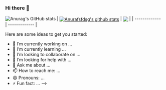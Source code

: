 ### Hi there 👋
![Anurag's GitHub stats](https://github-readme-stats.vercel.app/api?username=quxinsc&show_icons=true&theme=buefy&hide_border=false&custom_title=TinyStar's-GitHub-Stats)
| <a href="https://github.com/anuraghazra/github-readme-stats"><img align="center" src="https://github-readme-stats.vercel.app/api?username=quxinsc&show_icons=true&include_all_commits=true&theme=buefy&hide_border=true" alt="Anurafsfdsg's github stats" /></a> | <a href="https://github.com/anuraghazra/github-readme-stats"><img align="center" src="https://github-readme-stats.vercel.app/api/top-langs/?username=quxinsc&layout=compact&theme=buefy&hide_border=true" /></a> |
| ------------- | ------------- |

Here are some ideas to get you started:
- 🔭 I’m currently working on ...
- 🌱 I’m currently learning ...
- 👯 I’m looking to collaborate on ...
- 🤔 I’m looking for help with ...
- 💬 Ask me about ...
- 📫 How to reach me: ...
- 😄 Pronouns: ...
- ⚡ Fun fact: ...
-->
